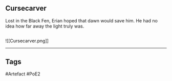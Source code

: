 ## Cursecarver
Lost in the Black Fen, Erian hoped that dawn would save him. He had no idea how far away the light truly was.
##
![[Cursecarver.png]]

---
## Tags
#Artefact
#PoE2